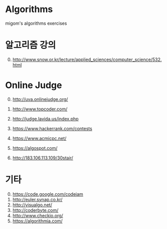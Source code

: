 Algorithms
==========

migom's algorithms exercises

알고리즘 강의
==========

0. http://www.snow.or.kr/lecture/applied_sciences/computer_science/532.html

Online Judge
==========

0. http://uva.onlinejudge.org/
0. http://www.topcoder.com/
0. http://judge.lavida.us/index.php
0. https://www.hackerrank.com/contests
  
0. https://www.acmicpc.net/
0. https://algospot.com/
0. http://183.106.113.109/30stair/
  
기타
==========

0. https://code.google.com/codejam
0. http://euler.synap.co.kr/
0. http://visualgo.net/
0. http://coderbyte.com/
0. http://www.checkio.org/
0. https://algorithmia.com/
  
